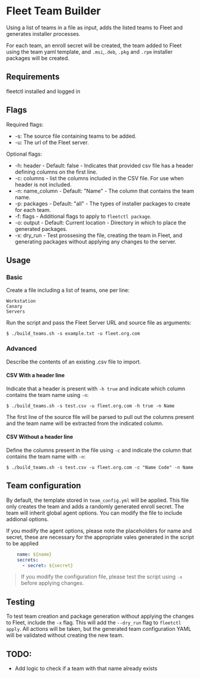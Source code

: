 
# Fleet Team Builder

Using a list of teams in a file as input, adds the listed teams to Fleet and generates installer processes. 

For each team, an enroll secret will be created, the team added to Fleet using the team yaml template, and `.msi`,`.deb`, `.pkg` and `.rpm` installer packages will be created. 

## Requirements

fleetctl installed and logged in

## Flags 

Required flags:

- -s: The source file containing teams to be added. 
- -u: The url of the Fleet server.

Optional flags:

- -h: header - Default: false - Indicates that provided csv file has a header defining columns on the first line.
- -c: columns - list the columns included in the CSV file. For use when header is not included.
- -n: name_column - Default: "Name" - The column that contains the team name.
- -p: packages - Default: "all" - The types of installer packages to create for each team.
- -f: flags - Additional flags to apply to `fleetctl package`.
- -o: output - Default: Current location - Directory in which to place the generated packages.
- -x: dry_run - Test prossesing the file, creating the team in Fleet, and generating packages without applying any changes to the server.

## Usage

### Basic

Create a file including a list of teams, one per line:

```
Workstation
Canary
Servers

```
Run the script and pass the Fleet Server URL and source file as arguments:

```console
$ ./build_teams.sh -s example.txt -u fleet.org.com
```

### Advanced 

Describe the contents of an existing .csv file to import.  

#### CSV With a header line
 
Indicate that a header is present with `-h true` and indicate which column contains the team name using `-n`:

```console
$ ./build_teams.sh -s test.csv -u fleet.org.com -h true -n Name
```

The first line of the source file will be parsed to pull out the columns present and the team name will be extracted from the indicated column.

#### CSV Without a header line

Define the columns present in the file using `-c` and indicate the column that contains the team name with `-n`:

```console
$ ./build_teams.sh -s test.csv -u fleet.org.com -c "Name Code" -n Name    
```

## Team configuration

By default, the template stored in `team_config.yml` will be applied. This file only creates the team and adds a randomly generated enroll secret. The team will inherit global agent options. You can modify the file to include addional options.

If you modify the agent options, please note the placeholders for name and secret, these are necessary for the appropriate vales generated in the script to be applied

```yml   
    name: ${name}
    secrets: 
      - secret: ${secret}
```

> If you modify the configuration file, please test the script using `-x` before applying changes.

## Testing

To test team creation and package generation without applying the changes to Fleet, include the `-x` flag. This will add the `--dry_run` flag to `fleetctl apply`. All actions will be taken, but the generated team configuration YAML will be validated without creating the new team. 

## TODO:

- Add logic to check if a team with that name already exists
